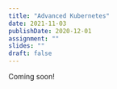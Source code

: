 ```yaml
---
title: "Advanced Kubernetes"
date: 2021-11-03
publishDate: 2020-12-01
assignment: ""
slides: ""
draft: false
---
```


Coming soon!
